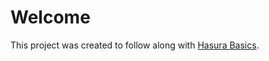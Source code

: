 # Welcome

This project was created to follow along with [Hasura Basics](https://hasura.io/learn/graphql/hasura/introduction/).

